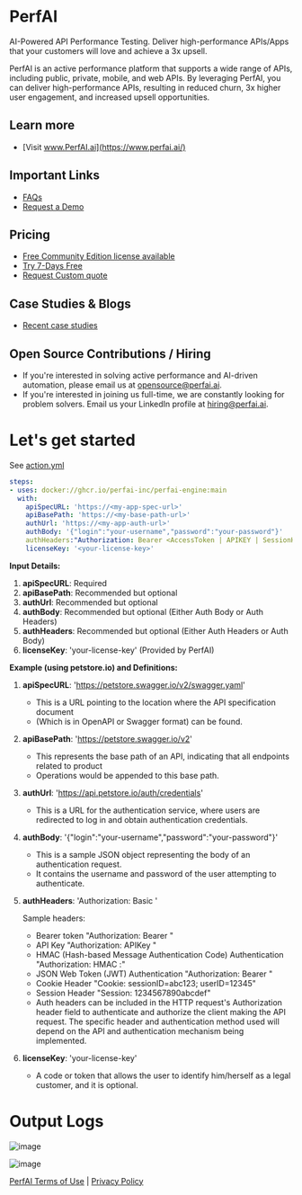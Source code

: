 
# PerfAI

AI-Powered API Performance Testing. Deliver high-performance APIs/Apps that your customers will love and achieve a 3x upsell.

PerfAI is an active performance platform that supports a wide range of APIs, including public, private, mobile, and web APIs. By leveraging PerfAI, you can deliver high-performance APIs, resulting in reduced churn, 3x higher user engagement, and increased upsell opportunities.

## Learn more
- [Visit www.PerfAI.ai](https://www.perfai.ai/)


## Important Links
- [FAQs](https://www.perfai.ai/faq)
- [Request a Demo](https://www.perfai.ai/request-a-demo)


## Pricing
- [Free Community Edition license available](https://www.perfai.ai/pricing)
- [Try 7-Days Free](https://www.perfai.ai/pricing)
- [Request Custom quote](https://www.perfai.ai/pricing)


## Case Studies & Blogs
- [Recent case studies](https://www.perfai.ai/blog)

## Open Source Contributions / Hiring
- If you're interested in solving active performance and AI-driven automation, please email us at opensource@perfai.ai.
- If you're interested in joining us full-time, we are constantly looking for problem solvers. Email us your LinkedIn profile at hiring@perfai.ai.


# Let's get started

See [action.yml](action.yml)

```yaml
steps:
- uses: docker://ghcr.io/perfai-inc/perfai-engine:main
  with:
    apiSpecURL: 'https://<my-app-spec-url>'
    apiBasePath: 'https://<my-base-path-url>'
    authUrl: 'https://<my-app-auth-url>'
    authBody: '{"login":"your-username","password":"your-password"}'
    authHeaders:"Authorization: Bearer <AccessToken | APIKEY | SessionHeader | JWT>"
    licenseKey: '<your-license-key>' 
```

**Input Details:**

1.	**apiSpecURL**: Required
2.	**apiBasePath**: Recommended but optional
3.	**authUrl**: Recommended but optional
4.	**authBody**: Recommended but optional (Either Auth Body or Auth Headers)
5.	**authHeaders**: Recommended but optional (Either Auth Headers or Auth Body)
6.	**licenseKey**: 'your-license-key' (Provided by PerfAI)

**Example (using petstore.io) and Definitions:**


1.	**apiSpecURL**: 'https://petstore.swagger.io/v2/swagger.yaml'
      - This is a URL pointing to the location where the API specification document 
      - (Which is in OpenAPI or Swagger format) can be found.

2.	**apiBasePath**: 'https://petstore.swagger.io/v2'
      - This represents the base path of an API, indicating that all endpoints related to product 
      - Operations would be appended to this base path.

3.	**authUrl**: 'https://api.petstore.io/auth/credentials'
      - This is a URL for the authentication service, where users are redirected to log in and obtain authentication credentials.

4.	**authBody**: '{"login":"your-username","password":"your-password"}'

      - This is a sample JSON object representing the body of an authentication request. 
      - It contains the username and password of the user attempting to authenticate.

5.	**authHeaders**: 'Authorization: Basic <Base64EncodedCredentials>' 

    Sample headers:

      - Bearer token "Authorization: Bearer <AccessToken>" 
      - API Key "Authorization: APIKey <APIKey>"
      - HMAC (Hash-based Message Authentication Code) Authentication "Authorization: HMAC <APIKey>:<Signature>"
      - JSON Web Token (JWT) Authentication "Authorization: Bearer <JWT>"
      - Cookie Header "Cookie: sessionID=abc123; userID=12345"
      - Session Header "Session: 1234567890abcdef"
      - Auth headers can be included in the HTTP request's Authorization header field to authenticate and authorize the client making the API request. The specific header and authentication method used will depend on the API and authentication mechanism being implemented.

6.	**licenseKey**: 'your-license-key'
      - A code or token that allows the user to identify him/herself as a legal customer, and it is optional.


# Output Logs

![image](https://github.com/PerfAI-Inc/PerfAI-Action/assets/990419/59887d0a-2044-449c-af83-29cc8541d165)

![image](https://github.com/PerfAI-Inc/PerfAI-Action/assets/990419/d2f26e0b-aa37-41af-9d2b-8744f10dcecb)


[PerfAI Terms of Use](https://www.perfai.ai/terms-of-use) | [Privacy Policy](https://www.perfai.ai/privacy-policy)


